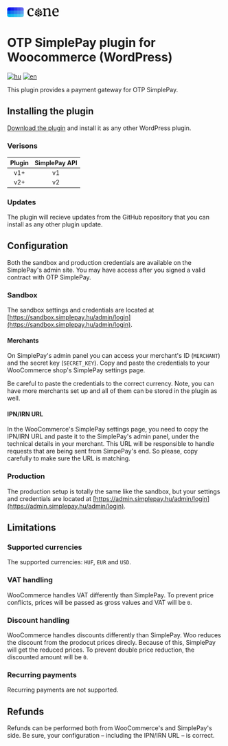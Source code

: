 <p>
  <a href="https://conedevelopment.com/">
    <br>
    <picture>
      <source media="(prefers-color-scheme: light)" srcset="https://github.com/conedevelopment/.github/raw/master/.github/cone-logo-dark.svg">
      <source media="(prefers-color-scheme: dark)" srcset="https://github.com/conedevelopment/.github/raw/master/.github/cone-logo-light.svg">
      <img alt="Cone Development" width="120" src="https://github.com/conedevelopment/.github/raw/master/.github/cone-logo-dark.svg">
    </picture>
    <br>
  </a>
</p>

# OTP SimplePay plugin for Woocommerce (WordPress)

[![hu](https://img.shields.io/badge/nyelv-magyar%20%F0%9F%87%AD%F0%9F%87%BA-white)](README.md)
[![en](https://img.shields.io/badge/lang-English%20%F0%9F%87%AC%F0%9F%87%A7-white)](README.en.md)

This plugin provides a payment gateway for OTP SimplePay.

## Installing the plugin

[Download the plugin](https://github.com/conedevelopment/simplepay-gateway/archive/master.zip) and install it as any other WordPress plugin.

### Verisons

| Plugin    | SimplePay API |
|:---------:|:-------------:|
| v1+       | v1            |
| v2+       | v2            |

### Updates

The plugin will recieve updates from the GitHub repository that you can install as any other plugin update.

## Configuration

Both the sandbox and production credentials are available on the SimplePay's admin site.
You may have access after you signed a valid contract with OTP SimplePay.

### Sandbox

The sandbox settings and credentials are located at [https://sandbox.simplepay.hu/admin/login](https://sandbox.simplepay.hu/admin/login).

#### Merchants

On SimplePay's admin panel you can access your merchant's ID (`MERCHANT`) and the secret key (`SECRET_KEY`).
Copy and paste the credentials to your WooCommerce shop's SimplePay settings page.

Be careful to paste the credentials to the correct currency.
Note, you can have more merchants set up and all of them can be stored in the plugin as well.

#### IPN/IRN URL

In the WooCommerce's SimplePay settings page, you need to copy the IPN/IRN URL and paste it to the SimplePay's admin panel,
under the technical details in your merchant. This URL will be responsible to handle requests that are being sent from SimpePay's end.
So please, copy carefully to make sure the URL is matching.

### Production

The production setup is totally the same like the sandbox, but your settings and credentials are located at
[https://admin.simplepay.hu/admin/login](https://admin.simplepay.hu/admin/login).

## Limitations

### Supported currencies

The supported currencies: `HUF`, `EUR` and `USD`.

### VAT handling

WooCommerce handles VAT differently than SimplePay.
To prevent price conflicts, prices will be passed as gross values and VAT will be `0`.

### Discount handling

WooCommerce handles discounts differently than SimplePay.
Woo reduces the discount from the prodocut prices direcly.
Because of this, SimplePay will get the reduced prices.
To prevent double price reduction, the discounted amount will be `0`.

### Recurring payments

Recurring payments are not supported.

## Refunds

Refunds can be performed both from WooCommerce's and SimplePay's side.
Be sure, your configuration – including the IPN/IRN URL – is correct.
